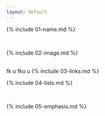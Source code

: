 ```yaml
---
layout: default
---
```


{% include 01-name.md %}

<br>

{% include 02-image.md %}

<br>
fk u fku u
{% include 03-links.md %}

<br>

{% include 04-lists.md %}

<br>

{% include 05-emphasis.md %}

